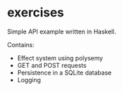 # exercises

Simple API example written in Haskell.

Contains:
- Effect system using polysemy
- GET and POST requests
- Persistence in a SQLite database
- Logging

